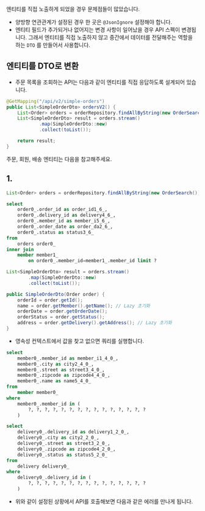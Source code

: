 엔티티를 직접 노출하게 되었을 경우 문제점들이 많았습니다.
  - 양방향 연관관계가 설정된 경우 한 곳은 `@JsonIgnore` 설정해야 합니다.
  - 엔티티 필드가 추가되거나 없어지는 변경 사항이 일어났을 경우 API 스펙이 변경됩니다.
그래서 엔티티를 직접 노출하지 않고 중간에서 데이터를 전달해주는 역할을 하는 `DTO` 를 만들어서 사용합니다.

## 엔티티를 DTO로 변환

- 주문 목록을 조회하는 API는 다음과 같이 엔티티를 직접 응답하도록 설계되어 있습니다.
```java
@GetMapping("/api/v2/simple-orders")
public List<SimpleOrderDto> ordersV2() {
    List<Order> orders = orderRepository.findAllByString(new OrderSearch());
    List<SimpleOrderDto> result = orders.stream()
            .map(SimpleOrderDto::new)
            .collect(toList());

    return result;
}
```

주문, 회원, 배송 엔티티는 다음을 참고해주세요.

## 1.

```java
List<Order> orders = orderRepository.findAllByString(new OrderSearch());
```

```sql
select
    order0_.order_id as order_id1_6_,
    order0_.delivery_id as delivery4_6_,
    order0_.member_id as member_i5_6_,
    order0_.order_date as order_da2_6_,
    order0_.status as status3_6_
from
    orders order0_
inner join
    member member1_
        on order0_.member_id=member1_.member_id limit ?
```

```java
List<SimpleOrderDto> result = orders.stream()
        .map(SimpleOrderDto::new)
        .collect(toList());
```

```java
public SimpleOrderDto(Order order) {
    orderId = order.getId();
    name = order.getMember().getName(); // Lazy 초기화
    orderDate = order.getOrderDate();
    orderStatus = order.getStatus();
    address = order.getDelivery().getAddress(); // Lazy 초기화
}
```
- 영속성 컨텍스트에서 값을 찾고 없으면 쿼리를 실행합니다.

```sql
select
    member0_.member_id as member_i1_4_0_,
    member0_.city as city2_4_0_,
    member0_.street as street3_4_0_,
    member0_.zipcode as zipcode4_4_0_,
    member0_.name as name5_4_0_
from
    member member0_
where
    member0_.member_id in (
        ?, ?, ?, ?, ?, ?, ?, ?, ?, ?, ?, ?, ?, ?, ?
    )
```

```sql
select
    delivery0_.delivery_id as delivery1_2_0_,
    delivery0_.city as city2_2_0_,
    delivery0_.street as street3_2_0_,
    delivery0_.zipcode as zipcode4_2_0_,
    delivery0_.status as status5_2_0_
from
    delivery delivery0_
where
    delivery0_.delivery_id in (
        ?, ?, ?, ?, ?, ?, ?, ?, ?, ?, ?, ?, ?, ?, ?
    )
```


- 위와 같이 설정된 상황에서 API를 호출해보면 다음과 같은 에러를 만나게 됩니다.
